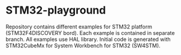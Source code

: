 # STM32-playground
Repository contains different examples for STM32 platform (STM32F4DISCOVERY bord). Each example is contained in separate branch.
All examples use HAL library. Initial code is generated with STM32CubeMx for System Workbench for STM32 (SW4STM).
